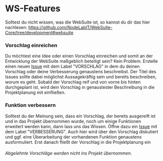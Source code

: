 # WS-Features
Solltest du nicht wissen, was die WebSuite ist, so kannst du dir das hier nachlesen: https://github.com/NodeLabIT/WebSuite-Core/tree/development#websuite

### Vorschlag einreichen
Du möchtest eine Idee oder einen Vorschlag einreichen und somit an der Entwicklung der WebSuite maßgeblich beteiligt sein?
Kein Problem.
Erstelle einen neuen [Issue](https://github.com/NodeLabIT/WS-Features/issues/new) mit dem Label "VORSCHLAG" in dem du deinen
Vorschlag oder deine Verbesserung genaustens beschreibst. Der Titel des Issues sollte dabei möglichst Aussagekräftig sein
und bereits beschreiben, worum es geht.
Sobald der Vorschlag reif und von vorne bis hinten durchgeplant ist, wird dein Vorschlag in genaustester Beschreibung in
die Projektplanung mit einfließen.

### Funktion verbessern
Solltest du der Meinung sein, dass ein Vorschlag, der bereits ausgereift ist und in das Projekt übernommen wurde, noch
um einige Funktionen erweitert werden kann, dann lass uns das Wissen. Öffne dazu ein
[Issue](https://github.com/NodeLabIT/WS-Features/issues/new) mit dem Label "VERBESSERUNG". Auch hier wird über den Vorschlag
diskutiert und ggf. eine Überarbeitung der vorhandenen Funktion genaustens ausformuliert. Erst danach fließt der Vorschlag
in die Projektplanung ein

###### *Abgelehnte Vorschläge werden nicht ins Projekt übernommen.*
